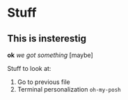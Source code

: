 # Stuff
## This is insterestig

__ok__ *we got something* [maybe]

Stuff to look at:
1. Go to previous file <C-i> <C-o>
2. Terminal personalization `oh-my-posh`
